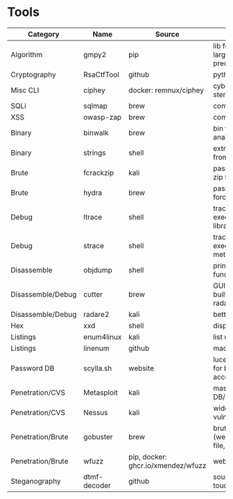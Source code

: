 # Tools

| Category          | Name         | Source                             | Usage                                           |
| ----              | ------       | --------                           | -----                                           |
| Algorithm         | gmpy2        | pip                                | lib for manipuling large numbers with precision |
| Cryptography      | RsaCtfTool   | github                             | python RSA cracker                              |
| Misc CLI          | ciphey       | docker: remnux/ciphey              | cyberchef on steroid?                           |
| SQLi              | sqlmap       | brew                               | common SQLi tests                               |
| XSS               | owasp-zap    | brew                               | common XSS tests                                |
| Binary            | binwalk      | brew                               | bin file analysis/manipulation                  |
| Binary            | strings      | shell                              | extracts the strings from the binary file       |
| Brute             | fcrackzip    | kali                               | password craker for zip files                   |
| Brute             | hydra        | brew                               | password brute forcing                          |
| Debug             | ltrace       | shell                              | trace program execution call to libraries       |
| Debug             | strace       | shell                              | trace program execution call to OS methods      |
| Disassemble       | objdump      | shell                              | print disassembled functions                    |
| Disassemble/Debug | cutter       | brew                               | GUI disassembler built on top of radare2        |
| Disassemble/Debug | radare2      | kali                               | better gdb?                                     |
| Hex               | xxd          | shell                              | display hex data                                |
| Listings          | enum4linux   | kali                               | list users/shares/...                           |
| Listings          | linenum      | github                             | machine enumeration                             |
| Password DB       | scylla.sh    | website                            | lucene API to search for breached accounts      |
| Penetration/CVS   | Metasploit   | kali                               | massive exploit DB/orchestrator, ...            |
| Penetration/CVS   | Nessus       | kali                               | wide ranging vulnerability scanner              |
| Penetration/Brute | gobuster     | brew                               | brute forcing (website directory, file, ...)    |
| Penetration/Brute | wfuzz        | pip, docker: ghcr.io/xmendez/wfuzz | web fuzzer                                      |
| Steganography     | dtmf-decoder | github                             | sound to phone dial touch                       |
